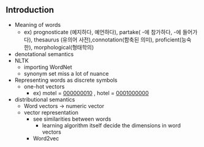 ## Introduction
- Meaning of words 
	- ex) prognosticate (예지하다, 예언하다), partake( -에 참가하다, -에 들어가다), thesaurus (유의어 사전),connotation(함축된 의미), proficient(능숙한), morphological(형태학의)
-  denotational semantics 
-   NLTK 
	- importing WordNet
	- synonym set miss a lot of nuance
- Representing words as discrete symbols 
	- one-hot vectors
		- ex) motel = [000000010]() , hotel = [0001000000][2]
- distributional semantics
	- Word vectors -\> numeric vector
	- vector representation 
		- see similarities between words
			- learning algorithm itself decide the dimensions in word vectors 
		- Word2vec

[2]:	]